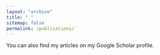 ```yaml
---
layout: "archive"
title: " "
sitemap: false
permalink: /publications/
---
```


You can also find my articles on my Google Scholar profile.
<!-- # Hello! -->

<!-- {% if author.googlescholar %} -->
<!-- {% endif %} -->

<!-- <!-- {% include base_path %} -->
<!-- 
{% for post in site.publications reversed %}
  {% include archive-single.html %}
{% endfor %} -->
